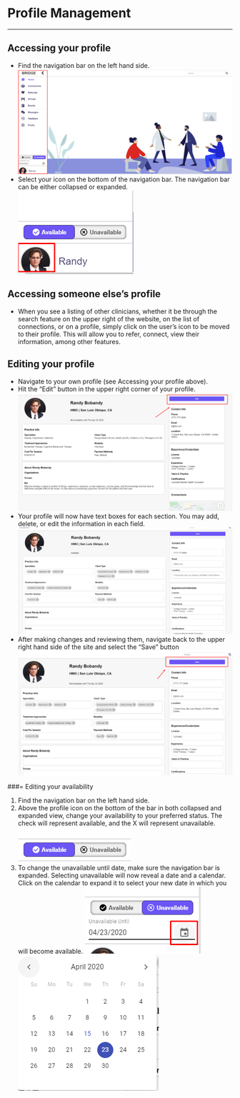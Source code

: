 # Profile Management

---

## Accessing your profile

- Find the navigation bar on the left hand side.
![Home page with navigation bar highlighted](./static/markdown/howto/images/home.png "Home Page with Nav Bar")
- Select your icon on the bottom of the navigation bar. The navigation bar can be either collapsed or expanded.
![Profile icon](./static/markdown/howto/images/profileIcon.png "Profile icon")

## Accessing someone else’s profile

- When you see a listing of other clinicians, whether it be through the search feature on the upper right of the website, on the list of connections, or on a profile, simply click on the user’s icon to be moved to their profile. This will allow you to refer, connect, view their information, among other features.

## Editing your profile

- Navigate to your own profile (see Accessing your profile above).
- Hit the “Edit” button in the upper right corner of your profile.
![Profile edit](./static/markdown/howto/images/profileEdit.png "Profile edit button")
- Your profile will now have text boxes for each section. You may add, delete, or edit the information in each field.
![Profile edit mode](./static/markdown/howto/images/profileEditMode.png "Profile edit mode")
- After making changes and reviewing them, navigate back to the upper right hand side of the site and select the “Save” button
![Profile save](./static/markdown/howto/images/profileSave.png "Profile save button")

###= Editing your availability
1. Find the navigation bar on the left hand side.
2. Above the profile icon on the bottom of the bar in both collapsed and expanded view, change your availability to your preferred status. The check will represent available, and the X will represent unavailable.
![Availability toggle](./static/markdown/howto/images/availabilityToggle.png "Availability toggle")
3. To change the unavailable until date, make sure the navigation bar is expanded. Selecting unavailable will now reveal a date and a calendar. Click on the calendar to expand it to select your new date in which you will become available.
![Availability date](./static/markdown/howto/images/availabilityDate.png "Availability date")
![Availability date picker](./static/markdown/howto/images/availabilityDatePicker.png "Availability date picker")
